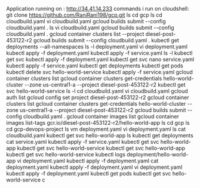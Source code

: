 Application running on : http://34.41.14.233 
commands i run on cloudshell:
git clone https://github.com/RaniRani198/gcp.git
ls
cd gcp
ls
cd cloudbuild.yaml
vi cloudbuild.yaml
gcloud builds submit --config cloudbuild.yaml .
ls
vi cloudbuild.yaml
gcloud builds submit --config cloudbuild.yaml .
gcloud container clusters list --project diesel-post-453122-r2
gcloud builds submit --config cloudbuild.yaml .
kubectl get deployments --all-namespaces
ls -l deployment.yaml
vi deployment.yaml
kubectl apply -f deployment.yaml
kubectl apply -f service.yaml
ls -l
kubectl get svc
kubectl apply -f deployment.yaml
kubectl get svc
nano service.yaml
kubectl apply -f service.yaml
kubectl get deployments
kubectl get pods
kubectl delete svc hello-world-service
kubectl apply -f service.yaml
gcloud container clusters list
gcloud container clusters get-credentials hello-world-cluster --zone us-central1-a --project diesel-post-453122-r2
kubectl get svc hello-world-service
ls -l
cd cloudbuild.yaml
vi cloudbuild.yaml
gcloud auth list
gcloud config set project diesel-post-453122-r2
gcloud container clusters list
gcloud container clusters get-credentials hello-world-cluster --zone us-central1-a --project diesel-post-453122-r2
gcloud builds submit --config cloudbuild.yaml .
gcloud container images list
gcloud container images list-tags gcr.io/diesel-post-453122-r2/hello-world-app
ls
cd gcp
ls
cd gcp-devops-project
ls
vm deployment.yaml
vi deployment.yaml
ls
cat cloudbuild.yaml
kubectl get svc hello-world-app
ls
kubectl get deployments
cat service.yaml
kubectl apply -f service.yaml
kubectl get svc hello-world-app
kubectl get svc hello-world-service
kubectl get svc hello-world-app
kubectl get svc hello-world-service
kubectl logs deployment/hello-world-app
vi deployment.yaml
kubectl apply -f deployment.yaml
cat deployment.yaml
kubectl apply -f deployment.yaml
vi deployment.yaml
kubectl apply -f deployment.yaml
kubectl get pods
kubectl get svc hello-world-service
c
